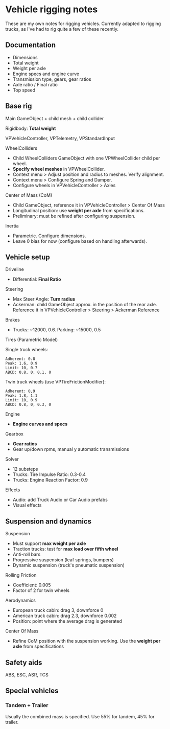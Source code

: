 # Vehicle rigging notes

These are my own notes for rigging vehicles. Currently adapted to rigging trucks, as I've had
to rig quite a few of these recently.

## Documentation

- Dimensions
- Total weight
- Weight per axle
- Engine specs and engine curve
- Transmission type, gears, gear ratios
- Axle ratio / Final ratio
- Top speed

## Base rig

Main GameObject + child mesh + child collider

Rigidbody: **Total weight**

VPVehicleController, VPTelemetry, VPStandardInput

WheelColliders

- Child WheelColliders GameObject with one VPWheelCollider child per wheel.
- **Specify wheel meshes** in  VPWheelCollider.
- Context menu > Adjust position and radius to meshes. Verify alignment.
- Context menu > Configure Spring and Damper.
- Configure wheels in VPVehicleController > Axles

Center of Mass (CoM)

- Child GameObject, reference it in VPVehicleController > Center Of Mass
- Longitudinal position: use **weight per axle** from specifications.
- Preliminary: must be refined after configuring suspension.

Inertia

- Parametric. Configure dimensions.
- Leave 0 bias for now (configure based on handling afterwards).

## Vehicle setup

Driveline

- Differential: **Final Ratio**

Steering

- Max Steer Angle: **Turn radius**
- Ackerman: child GameObject approx. in the position of the rear axle. Reference it in VPVehicleController > Steering > Ackerman Reference

Brakes

- Trucks: ~12000, 0.6. Parking: ~15000, 0.5

Tires (Parametric Model)

Single truck wheels:

	Adherent: 0.8
	Peak: 1.6, 0.9
	Limit: 10, 0.7
	ABCD: 0.8, 0, 0.1, 0

Twin truck wheels (use VPTireFrictionModifier):

	Adherent: 0,9
	Peak: 1.8, 1.1
	Limit: 10, 0.9
	ABCD: 0.8, 0, 0.3, 0

Engine

- **Engine curves and specs**

Gearbox

- **Gear ratios**
- Gear up/down rpms, manual y automatic transmissions

Solver

- 12 substeps
- Trucks: Tire Impulse Ratio: 0.3-0.4
- Trucks: Engine Reaction Factor: 0.9

Effects

- Audio: add Truck Audio or Car Audio prefabs
- Visual effects

## Suspension and dynamics

Suspension

- Must support **max weight per axle**
- Traction trucks: test for **max load over fifth wheel**
- Anti-roll bars
- Progressive suspension (leaf springs, bumpers)
- Dynamic suspension (truck's pneumatic suspension)

Rolling Friction

- Coefficient: 0.005
- Factor of 2 for twin wheels

Aerodynamics

- European truck cabin: drag 3, downforce 0
- American truck cabin: drag 2.3, downforce 0.002
- Position: point where the average drag is generated

Center Of Mass

- Refine CoM position with the suspension working. Use the **weight per axle** from specifications

## Safety aids

ABS, ESC, ASR, TCS

## Special vehicles

### Tandem + Trailer

Usually the combined mass is specified. Use 55% for tandem, 45% for trailer.